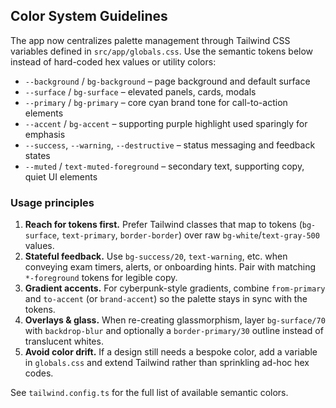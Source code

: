 ## Color System Guidelines

The app now centralizes palette management through Tailwind CSS variables defined in `src/app/globals.css`. Use the semantic tokens below instead of hard-coded hex values or utility colors:

- `--background` / `bg-background` – page background and default surface
- `--surface` / `bg-surface` – elevated panels, cards, modals
- `--primary` / `bg-primary` – core cyan brand tone for call-to-action elements
- `--accent` / `bg-accent` – supporting purple highlight used sparingly for emphasis
- `--success`, `--warning`, `--destructive` – status messaging and feedback states
- `--muted` / `text-muted-foreground` – secondary text, supporting copy, quiet UI elements

### Usage principles

1. **Reach for tokens first.** Prefer Tailwind classes that map to tokens (`bg-surface`, `text-primary`, `border-border`) over raw `bg-white`/`text-gray-500` values.
2. **Stateful feedback.** Use `bg-success/20`, `text-warning`, etc. when conveying exam timers, alerts, or onboarding hints. Pair with matching `*-foreground` tokens for legible copy.
3. **Gradient accents.** For cyberpunk-style gradients, combine `from-primary` and `to-accent` (or `brand-accent`) so the palette stays in sync with the tokens.
4. **Overlays & glass.** When re-creating glassmorphism, layer `bg-surface/70` with `backdrop-blur` and optionally a `border-primary/30` outline instead of translucent whites.
5. **Avoid color drift.** If a design still needs a bespoke color, add a variable in `globals.css` and extend Tailwind rather than sprinkling ad-hoc hex codes.

See `tailwind.config.ts` for the full list of available semantic colors.
